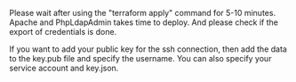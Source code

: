 Please wait after using the "terraform apply" command for 5-10 minutes. 
Apache and PhpLdapAdmin takes time to deploy.
And please check if the export of credentials is done.

If you want to add your public key for the ssh connection, then add the data to the key.pub file and specify the username.
You can also specify your service account and key.json.
